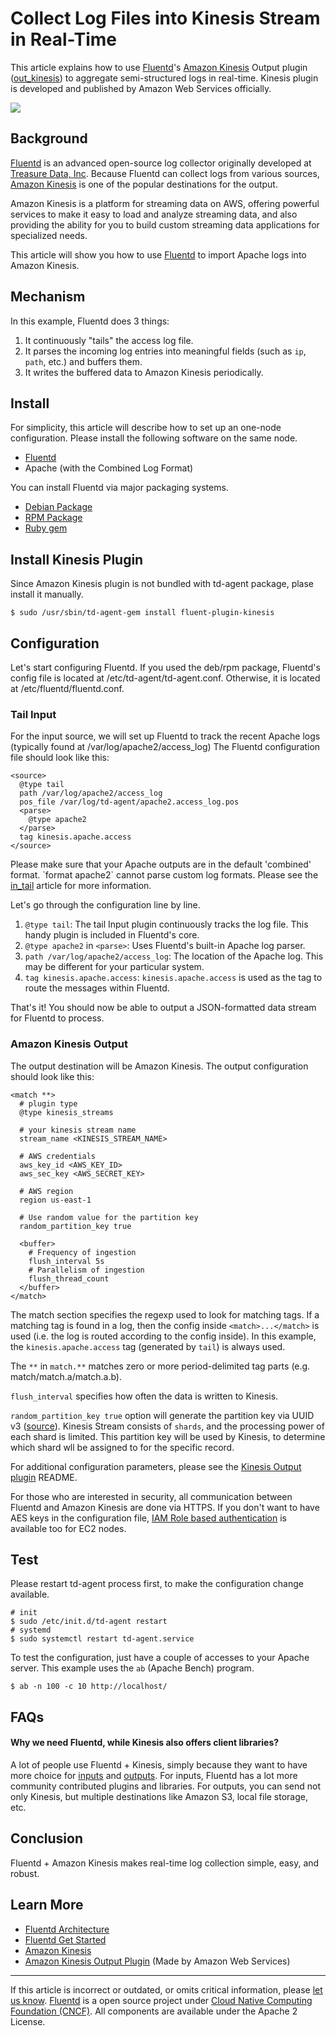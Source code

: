 # Collect Log Files into Kinesis Stream in Real-Time

This article explains how to use [Fluentd](http://fluentd.org/)'s
[Amazon Kinesis](https://aws.amazon.com/kinesis/) Output plugin
([out\_kinesis](https://github.com/awslabs/aws-fluent-plugin-kinesis))
to aggregate semi-structured logs in real-time. Kinesis plugin is
developed and published by Amazon Web Services officially.

![](/images/fluentd-kinesis.png)


## Background

[Fluentd](http://fluentd.org/) is an advanced open-source log collector
originally developed at [Treasure Data, Inc](http://www.treasuredata.com/). Because Fluentd can collect logs
from various sources, [Amazon Kinesis](https://aws.amazon.com/kinesis/)
is one of the popular destinations for the output.

Amazon Kinesis is a platform for streaming data on AWS, offering
powerful services to make it easy to load and analyze streaming data,
and also providing the ability for you to build custom streaming data
applications for specialized needs.

This article will show you how to use [Fluentd](http://fluentd.org/) to
import Apache logs into Amazon Kinesis.


## Mechanism

In this example, Fluentd does 3 things:

1.  It continuously "tails" the access log file.
2.  It parses the incoming log entries into meaningful fields (such as
    `ip`, `path`, etc.) and buffers them.
3.  It writes the buffered data to Amazon Kinesis periodically.


## Install

For simplicity, this article will describe how to set up an one-node
configuration. Please install the following software on the same node.

-   [Fluentd](http://fluentd.org/)
-   Apache (with the Combined Log Format)

You can install Fluentd via major packaging systems.

-   [Debian Package](/install/install-by-deb.md)
-   [RPM Package](/install/install-by-rpm.md)
-   [Ruby gem](/install/install-by-gem.md)


## Install Kinesis Plugin

Since Amazon Kinesis plugin is not bundled with td-agent package, plase
install it manually.

```
$ sudo /usr/sbin/td-agent-gem install fluent-plugin-kinesis
```


## Configuration

Let's start configuring Fluentd. If you used the deb/rpm package,
Fluentd's config file is located at /etc/td-agent/td-agent.conf.
Otherwise, it is located at /etc/fluentd/fluentd.conf.


### Tail Input

For the input source, we will set up Fluentd to track the recent Apache
logs (typically found at /var/log/apache2/access\_log) The Fluentd
configuration file should look like this:

```
<source>
  @type tail
  path /var/log/apache2/access_log
  pos_file /var/log/td-agent/apache2.access_log.pos
  <parse>
    @type apache2
  </parse>
  tag kinesis.apache.access
</source>
```

Please make sure that your Apache outputs are in the default
\'combined\' format. \`format apache2\` cannot parse custom log formats.
Please see the [in\_tail](/plugins/input/tail.md) article for more information.

Let's go through the configuration line by line.

1.  `@type tail`: The tail Input plugin continuously tracks the log
    file. This handy plugin is included in Fluentd's core.
2.  `@type apache2` in `<parse>`: Uses Fluentd's built-in Apache log
    parser.
3.  `path /var/log/apache2/access_log`: The location of the Apache log.
    This may be different for your particular system.
4.  `tag kinesis.apache.access`: `kinesis.apache.access` is used as the
    tag to route the messages within Fluentd.

That's it! You should now be able to output a JSON-formatted data stream
for Fluentd to process.


### Amazon Kinesis Output

The output destination will be Amazon Kinesis. The output configuration
should look like this:

```
<match **>
  # plugin type
  @type kinesis_streams

  # your kinesis stream name
  stream_name <KINESIS_STREAM_NAME>

  # AWS credentials
  aws_key_id <AWS_KEY_ID>
  aws_sec_key <AWS_SECRET_KEY>

  # AWS region
  region us-east-1

  # Use random value for the partition key
  random_partition_key true

  <buffer>
    # Frequency of ingestion
    flush_interval 5s
    # Parallelism of ingestion
    flush_thread_count
  </buffer>
</match>
```

The match section specifies the regexp used to look for matching tags.
If a matching tag is found in a log, then the config inside
`<match>...</match>` is used (i.e. the log is routed according to the
config inside). In this example, the `kinesis.apache.access` tag
(generated by `tail`) is always used.

The `**` in `match.**` matches zero or more period-delimited tag parts
(e.g. match/match.a/match.a.b).

`flush_interval` specifies how often the data is written to Kinesis.

`random_partition_key true` option will generate the partition key via
UUID v3
([source](https://github.com/awslabs/aws-fluent-plugin-kinesis/blob/master/lib/fluent/plugin/out_kinesis.rb#L210)).
Kinesis Stream consists of `shards`, and the processing power of each
shard is limited. This partition key will be used by Kinesis, to
determine which shard wll be assigned to for the specific record.

For additional configuration parameters, please see the [Kinesis Output plugin](https://github.com/awslabs/aws-fluent-plugin-kinesis) README.

For those who are interested in security, all communication between
Fluentd and Amazon Kinesis are done via HTTPS. If you don't want to
have AES keys in the configuration file, [IAM Role based authentication](http://docs.aws.amazon.com/kinesis/latest/dev/controlling-access.html)
is available too for EC2 nodes.


## Test

Please restart td-agent process first, to make the configuration change
available.

```
# init
$ sudo /etc/init.d/td-agent restart
# systemd
$ sudo systemctl restart td-agent.service
```

To test the configuration, just have a couple of accesses to your Apache
server. This example uses the `ab` (Apache Bench) program.

```
$ ab -n 100 -c 10 http://localhost/
```


## FAQs

#### Why we need Fluentd, while Kinesis also offers client libraries?

A lot of people use Fluentd + Kinesis, simply because they want to have
more choice for [inputs](http://www.fluentd.org/datasources) and
[outputs](http://www.fluentd.org/dataoutputs). For inputs, Fluentd has a
lot more community contributed plugins and libraries. For outputs, you
can send not only Kinesis, but multiple destinations like Amazon S3,
local file storage, etc.


## Conclusion

Fluentd + Amazon Kinesis makes real-time log collection simple, easy,
and robust.


## Learn More

-   [Fluentd Architecture](//www.fluentd.org/architecture)
-   [Fluentd Get Started](/overview/quickstart.md)
-   [Amazon Kinesis](https://aws.amazon.com/kinesis/)
-   [Amazon Kinesis Output Plugin](https://github.com/awslabs/aws-fluent-plugin-kinesis) (Made by Amazon Web Services)


------------------------------------------------------------------------

If this article is incorrect or outdated, or omits critical information, please [let us know](https://github.com/fluent/fluentd-docs/issues?state=open).
[Fluentd](http://www.fluentd.org/) is a open source project under [Cloud Native Computing Foundation (CNCF)](https://cncf.io/). All components are available under the Apache 2 License.
